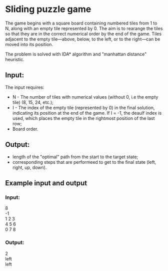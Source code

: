 # Sliding puzzle game
The game begins with a square board containing numbered tiles from 1 to N, along with an empty tile represented by 0. The aim is to rearange the tiles so that they are in the correct numerical order by the end of the game. Tiles adjacent to the empty tile—above, below, to the left, or to the right—can be moved into its position. 

The problem is solved with IDA* algorithm and "manhattan distance" heuristic.

## Input:
The input requires:
- N - The number of tiles with numerical values (without 0, i.e the empty tile) (8, 15, 24, etc.);
- I - The index of the empty tile (represented by 0) in the final solution, indicating its position at the end of the game. If I = -1, the deaulf index is used, which places the empty tile in the rightmost position of the last row;
- Board order.

## Output:
- length of the "optimal" path from the start to the target state;
- corresponding steps that are performeed to get to the final state (left, right, up, down).

## Example input and output
### Input:
8 <br>
-1 <br>
1 2 3 <br>
4 5 6 <br>
0 7 8 <br>

### Output:
2 <br>
left <br>
left <br>

